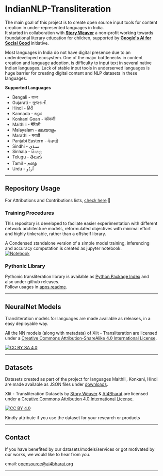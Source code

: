 # IndianNLP-Transliteration

The main goal of this project is to create open source input tools for content creation in under-represented languages in India. <br>
It started in collaboration with [**Story Weaver**](https://storyweaver.org.in/about) a non-profit working towards  foundational literary education for children, supported by [**Google's AI for Social Good**](https://india.googleblog.com/2020/02/applying-ai-to-big-problemssix-research.html) initiative.

Most languages in India do not have digital presence due to an underdeveloped ecosystem.  One of the major bottlenecks in content creation and language adoption, is difficulty to input text in several native Indian languages. Lack of stable input tools in underserved languages is huge barrier for creating digital content and NLP datasets in these languages.


**Supported Languages**
* Bengali - বাংলা
* Gujarati - ગુજરાતી
* Hindi - हिंदी
* Kannada - ಕನ್ನಡ
* Konkani Goan - कोंकणी
* Maithili - मैथिली
* Malayalam - മലയാളം
* Marathi - मराठी
* Panjabi Eastern - ਪੰਜਾਬੀ
* Sindhi - سنڌي‎
* Sinhala - සිංහල
* Telugu - తెలుగు
* Tamil - தமிழ்
* Urdu - اُردُو

---
## Repository Usage

For Attributions and Contributions lists, [check here](docs/attributions.md) 🖖

### Training Procedures

This repository is developed to facilate easier experimentation with different network architecture models, reformulated objectives with minimal effort and highly tinkerable, rather than a offshelf library. <br>

A Condensed standalone version of a simple model training, inferencing and accuracy computation is created as jupyter notebook.<br>
[![Notebook](https://colab.research.google.com/assets/colab-badge.svg)](https://colab.research.google.com/github/AI4Bharat/IndianNLP-Transliteration/blob/jgeob-dev/NoteBooks/Xlit_TrainingSetup_condensed.ipynb)

### Pythonic Library

Pythonic transliteration library is available as [Python Package Index](https://pypi.org/project/ai4bharat-transliteration/) and also under github releases. <br>
Follow usages in [apps readme](apps/README.md).

---

## NeuralNet Models

Transliteration models for languages are made available as releases, in a easy deployable way.

All the NN models (along with metadata) of Xlit - Transliteration are licensed under a [Creative Commons Attribution-ShareAlike 4.0 International License][cc-by-sa].

[![CC BY SA 4.0][cc-by-sa-image]][cc-by-sa]

---
## Datasets

Datasets created as part of the project for languages Maithili, Konkani, Hindi are made available as JSON files under [downloads](https://github.com/AI4Bharat/IndianNLP-Transliteration/releases/tag/DATA).

Xlit - Transliteration Datasets by [Story Weaver](https://storyweaver.org.in/) & [AI4Bharat](https://ai4bharat.org/) are licensed under a [Creative Commons Attribution 4.0 International License][cc-by].

[![CC BY 4.0][cc-by-image]][cc-by]

Kindly attribute if you use the dataset for your research or products

---
## Contact
If you have benefited by our datasets/models/services or got motivated by our works, we would like to hear from you.

email: opensource@ai4bharat.org

---



[cc-by]: http://creativecommons.org/licenses/by/4.0/
[cc-by-image]: https://licensebuttons.net/l/by/4.0/88x31.png

[cc-by-sa]: http://creativecommons.org/licenses/by/4.0/
[cc-by-sa-image]: https://licensebuttons.net/l/by-sa/4.0/88x31.png